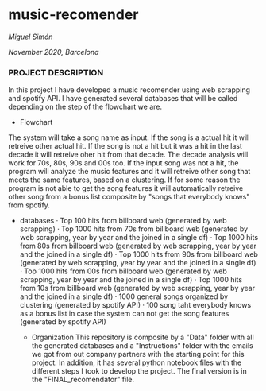 # **music-recomender**


*Miguel Simón*

*November 2020, Barcelona*

### PROJECT DESCRIPTION
In this project I have developed a music recomender using web scrapping and spotify API.
I have generated several databases that will be called depending on the step of the flowchart we are.

  - Flowchart

  The system will take a song name as input.
  If the song is a actual hit it will retreive other actual hit.
  If the song is not a hit but it was a hit in the last decade it will retreive oher hit from that decade.
  The decade analysis will work for 70s, 80s, 90s and 00s too.
  If the input song was not a hit, the program will analyze the music features and it will retreive other song that meets the same features, based on a clustering.
  If for some reason the program is not able to get the song features it will automatically retreive other song from a bonus list composite by "songs that everybody knows" from spotify.

  - databases
    · Top 100 hits from billboard web (generated by web scrapping)
    · Top 1000 hits from 70s from billboard web (generated by web scrapping, year by year and the joined in a single df)
    · Top 1000 hits from 80s from billboard web (generated by web scrapping, year by year and the joined in a single df)
    · Top 1000 hits from 90s from billboard web (generated by web scrapping, year by year and the joined in a single df)
    · Top 1000 hits from 00s from billboard web (generated by web scrapping, year by year and the joined in a single df)
    · Top 1000 hits from 10s from billboard web (generated by web scrapping, year by year and the joined in a single df)
    · 1000 general songs organized by clustering (generated by spotify API)
    · 100 song taht everybody knows as a bonus list in case the system can not get the song features (generated by spotify API)

    - Organization
    This repository is composite by a "Data" folder with all the generated databases and a "Instructions" folder with the emails we got from out company partners with the starting point for this project. In addition, it has several python notebook files with the different steps I took to develop the project. The final version is in the "FINAL_recomendator" file.
